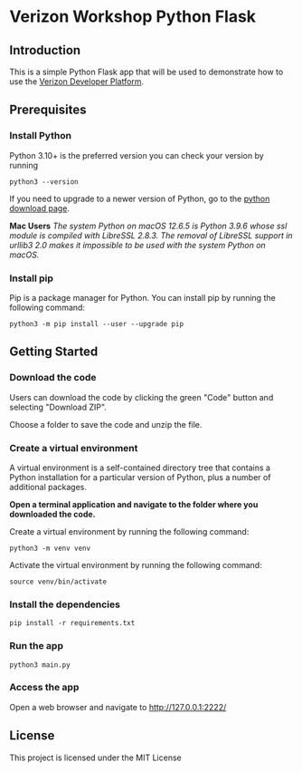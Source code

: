 # Verizon Workshop Python Flask

## Introduction
This is a simple Python Flask app that will be used to demonstrate how to use the [Verizon Developer Platform](https://developer.verizon.com/).

## Prerequisites
### Install Python
Python 3.10+ is the preferred version you can check your version by running
```
python3 --version
```

If you need to upgrade to a newer version of Python, go to the [python download page](https://www.python.org/downloads/).  

**Mac Users**
*The system Python on macOS 12.6.5 is Python 3.9.6 whose ssl module is compiled with LibreSSL 2.8.3. The removal of LibreSSL support in urllib3 2.0 makes it impossible to be used with the system Python on macOS.*

### Install pip
Pip is a package manager for Python. You can install pip by running the following command:
```
python3 -m pip install --user --upgrade pip
```

## Getting Started
### Download the code
Users can download the code by clicking the green "Code" button and selecting "Download ZIP".

Choose a folder to save the code and unzip the file.

### Create a virtual environment
A virtual environment is a self-contained directory tree that contains a Python installation for a particular version of Python, plus a number of additional packages.

**Open a terminal application and navigate to the folder where you downloaded the code.**

Create a virtual environment by running the following command:
```
python3 -m venv venv
```
Activate the virtual environment by running the following command:
```
source venv/bin/activate
```


### Install the dependencies
```
pip install -r requirements.txt
```
### Run the app
```
python3 main.py
```

### Access the app
Open a web browser and navigate to http://127.0.0.1:2222/

## License
This project is licensed under the MIT License